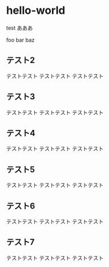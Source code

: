 # hello-world
test
あああ

foo
bar
baz

## テスト2

テストテスト
テストテスト
テストテスト

## テスト3

テストテスト
テストテスト
テストテスト

## テスト4

テストテスト
テストテスト
テストテスト

## テスト5

テストテスト
テストテスト
テストテスト

## テスト6

テストテスト
テストテスト
テストテスト

## テスト7

テストテスト
テストテスト
テストテスト
